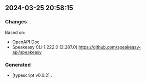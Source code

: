 

## 2024-03-25 20:58:15
### Changes
Based on:
- OpenAPI Doc  
- Speakeasy CLI 1.222.0 (2.287.0) https://github.com/speakeasy-api/speakeasy
### Generated
- [typescript v0.0.2] .